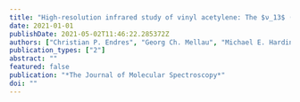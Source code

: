 ```yaml
---
title: "High-resolution infrared study of vinyl acetylene: The $ν_13$ (214,cm$^-1$) and $ν_18$ (304,cm$^-1$) fundamentals"
date: 2021-01-01
publishDate: 2021-05-02T11:46:22.285372Z
authors: ["Christian P. Endres", "Georg Ch. Mellau", "Michael E. Harding", "Marie-Aline Martin-Drumel", "Holger Lichau", "Sven Thorwirth"]
publication_types: ["2"]
abstract: ""
featured: false
publication: "*The Journal of Molecular Spectroscopy*"
doi: ""
---
```


